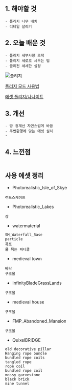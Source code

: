 ## 1. 해야할 것
```
- 폴리지 나무 배치
- 디테일 살리기
```

## 2. 오늘 배운 것
```
- 폴리지 세부사항 조작
- 폴리지 세로로 세우는 법
- 콜리전 세세한 설정
```
![폴리지](https://github.com/JM94Ent/TIL-WIL/assets/143363550/c57584dd-14c8-49a6-8871-d96aeb797534)


[폴리지 모드 사용법](https://velog.io/@1000/%ED%8F%B4%EB%A6%AC%EC%A7%80)


[에셋 폴리지/나나이트](https://vrworld.tistory.com/19)

## 3. 개선
```
- 땅 경계선 자연스럽게 바꿈
- 주변환경에 맞는 에셋 설치
- 
```

## 4. 느낀점
```

```


## 사용 에셋 정리

- Photorealistic_Isle_of_Skye
```
랜드스케이프
```
- Photorealistic_Lakes
```
강
```
- watermaterial
```
SM_Waterfall_Base
particle
폭포
물 튀는 파티클
```
- medieval town
```
바닥
구조물
```
- InfinityBladeGrassLands
```
구조물
```
- medieval house
```
구조물
```
- FMP_Abandoned_Mansion
```
구조물
```
- QuixelBRIDGE
```
old decorative pillar
Hanging rope bundle
bundled rope coils
tangled rope
rope coil
bundled rope coil
mossy garvestone
black brick
mine tunnel

```

